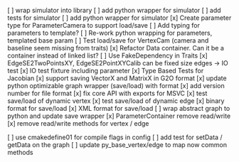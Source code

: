 [ ] wrap simulator into library
[ ] add python wrapper for simulator
[ ] add tests for simulator
[ ] add python wrapper for simulator
[x] Create parameter type for ParameterCamera to support load/save
[ ] Add typing for parameters to template?
[ ] Re-work python wrapping for parameters, templated base param
[ ] Test load/save for VertexCam (camera and baseline seem missing from traits)
[x] Refactor Data container. Can it be a container instead of linked list?
[ ] Use FakeDependency in Traits
[x] EdgeSE2TwoPointsXY, EdgeSE2PointXYCalib can be fixed size edges -> IO test
[x] IO test fixture including parameter
[x] Type Based Tests for Jacobian
[x] support saving VectorX and MatrixX in G2O format
[x] update python optimizable graph wrapper (save/load) with format
[x] add version number for file format
[x] fix core API with exports for MSVC
[x] test save/load of dynamic vertex
[x] test save/load of dynamic edge
[x] binary format for save/load
[x] XML format for save/load
[ ] wrap abstract graph to python and update save wrapper
[x] ParameterContainer remove read/write
[x] remove read/write methods for vertex / edge

[ ] use cmakedefine01 for compile flags in config
[ ] add test for setData / getData on the graph
[ ] update py_base_vertex/edge to map now common methods
